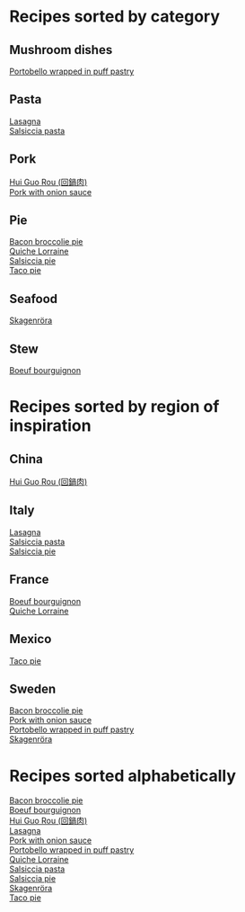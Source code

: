 # Recipes sorted by category
## Mushroom dishes
[Portobello wrapped in puff pastry](https://github.com/henningonsbring/Recipes/blob/main/portobello_wrapped_in_puff_pastry.md)
## Pasta
[Lasagna](https://github.com/henningonsbring/Recipes/blob/main/lasagna.md)<br>
[Salsiccia pasta](https://github.com/henningonsbring/Recipes/blob/main/salsiccia_pasta.md)
## Pork
[Hui Guo Rou (回鍋肉)](https://github.com/henningonsbring/Recipes/blob/main/hui_guo_rou.md)<br>
[Pork with onion sauce](https://github.com/henningonsbring/Recipes/blob/main/pork_with_onion_sauce.md)
## Pie
[Bacon broccolie pie](https://github.com/henningonsbring/Recipes/blob/main/bacon_broccoli_pie.md)<br>
[Quiche Lorraine](https://github.com/henningonsbring/Recipes/blob/main/quiche_lorraine.md)<br>
[Salsiccia pie](https://github.com/henningonsbring/Recipes/blob/main/salsiccia_pie.md)<br>
[Taco pie](https://github.com/henningonsbring/Recipes/blob/main/taco_pie.md)
## Seafood
[Skagenröra](https://github.com/henningonsbring/Recipes/blob/main/skagenrora.md)
## Stew
[Boeuf bourguignon](https://github.com/henningonsbring/Recipes/blob/main/boeuf_bourguignon.md)
# Recipes sorted by region of inspiration
## China
[Hui Guo Rou (回鍋肉)](https://github.com/henningonsbring/Recipes/blob/main/hui_guo_rou.md)
## Italy
[Lasagna](https://github.com/henningonsbring/Recipes/blob/main/lasagna.md)<br>
[Salsiccia pasta](https://github.com/henningonsbring/Recipes/blob/main/salsiccia_pasta.md)<br>
[Salsiccia pie](https://github.com/henningonsbring/Recipes/blob/main/salsiccia_pie.md)
## France
[Boeuf bourguignon](https://github.com/henningonsbring/Recipes/blob/main/boeuf_bourguignon.md)<br>
[Quiche Lorraine](https://github.com/henningonsbring/Recipes/blob/main/quiche_lorraine.md)
## Mexico
[Taco pie](https://github.com/henningonsbring/Recipes/blob/main/taco_pie.md)
## Sweden
[Bacon broccolie pie](https://github.com/henningonsbring/Recipes/blob/main/bacon_broccoli_pie.md)<br>
[Pork with onion sauce](https://github.com/henningonsbring/Recipes/blob/main/pork_with_onion_sauce.md)<br>
[Portobello wrapped in puff pastry](https://github.com/henningonsbring/Recipes/blob/main/portobello_wrapped_in_puff_pastry.md)<br>
[Skagenröra](https://github.com/henningonsbring/Recipes/blob/main/skagenrora.md)
# Recipes sorted alphabetically
[Bacon broccolie pie](https://github.com/henningonsbring/Recipes/blob/main/bacon_broccoli_pie.md)<br>
[Boeuf bourguignon](https://github.com/henningonsbring/Recipes/blob/main/boeuf_bourguignon.md)<br>
[Hui Guo Rou (回鍋肉)](https://github.com/henningonsbring/Recipes/blob/main/hui_guo_rou.md)<br>
[Lasagna](https://github.com/henningonsbring/Recipes/blob/main/lasagna.md)<br>
[Pork with onion sauce](https://github.com/henningonsbring/Recipes/blob/main/pork_with_onion_sauce.md)<br>
[Portobello wrapped in puff pastry](https://github.com/henningonsbring/Recipes/blob/main/portobello_wrapped_in_puff_pastry.md)<br>
[Quiche Lorraine](https://github.com/henningonsbring/Recipes/blob/main/quiche_lorraine.md)<br>
[Salsiccia pasta](https://github.com/henningonsbring/Recipes/blob/main/salsiccia_pasta.md)<br>
[Salsiccia pie](https://github.com/henningonsbring/Recipes/blob/main/salsiccia_pie.md)<br>
[Skagenröra](https://github.com/henningonsbring/Recipes/blob/main/skagenrora.md)<br>
[Taco pie](https://github.com/henningonsbring/Recipes/blob/main/taco_pie.md)
